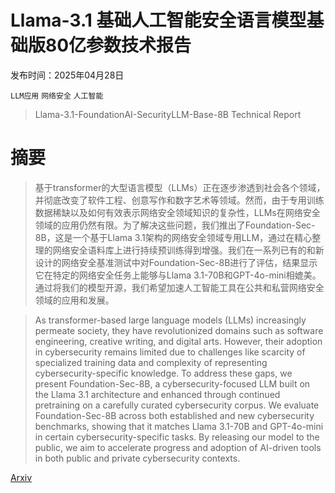# Llama-3.1 基础人工智能安全语言模型基础版80亿参数技术报告

发布时间：2025年04月28日

`LLM应用` `网络安全` `人工智能`

> Llama-3.1-FoundationAI-SecurityLLM-Base-8B Technical Report

# 摘要

> 基于transformer的大型语言模型（LLMs）正在逐步渗透到社会各个领域，并彻底改变了软件工程、创意写作和数字艺术等领域。然而，由于专用训练数据稀缺以及如何有效表示网络安全领域知识的复杂性，LLMs在网络安全领域的应用仍然有限。为了解决这些问题，我们推出了Foundation-Sec-8B，这是一个基于Llama 3.1架构的网络安全领域专用LLM，通过在精心整理的网络安全语料库上进行持续预训练得到增强。我们在一系列已有的和新设计的网络安全基准测试中对Foundation-Sec-8B进行了评估，结果显示它在特定的网络安全任务上能够与Llama 3.1-70B和GPT-4o-mini相媲美。通过将我们的模型开源，我们希望加速人工智能工具在公共和私营网络安全领域的应用和发展。

> As transformer-based large language models (LLMs) increasingly permeate society, they have revolutionized domains such as software engineering, creative writing, and digital arts. However, their adoption in cybersecurity remains limited due to challenges like scarcity of specialized training data and complexity of representing cybersecurity-specific knowledge. To address these gaps, we present Foundation-Sec-8B, a cybersecurity-focused LLM built on the Llama 3.1 architecture and enhanced through continued pretraining on a carefully curated cybersecurity corpus. We evaluate Foundation-Sec-8B across both established and new cybersecurity benchmarks, showing that it matches Llama 3.1-70B and GPT-4o-mini in certain cybersecurity-specific tasks. By releasing our model to the public, we aim to accelerate progress and adoption of AI-driven tools in both public and private cybersecurity contexts.

[Arxiv](https://arxiv.org/abs/2504.21039)